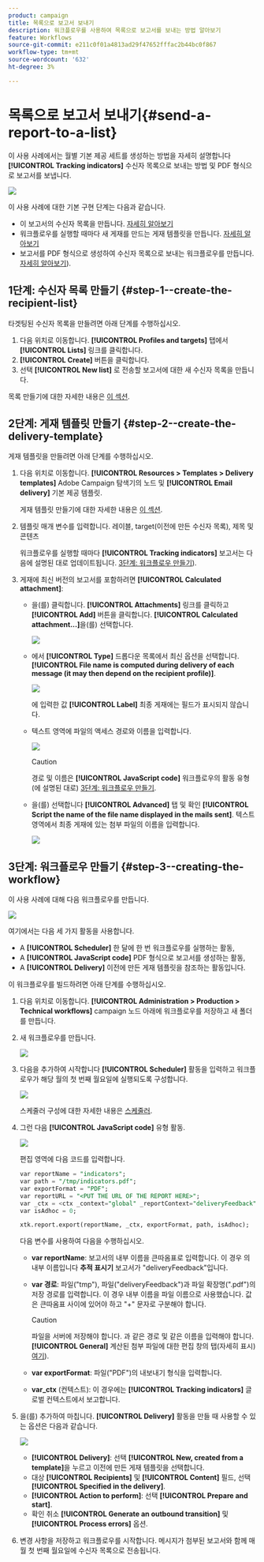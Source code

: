 ```yaml
---
product: campaign
title: 목록으로 보고서 보내기
description: 워크플로우를 사용하여 목록으로 보고서를 보내는 방법 알아보기
feature: Workflows
source-git-commit: e211c0f01a4813ad29f47652fffac2b44bc0f867
workflow-type: tm+mt
source-wordcount: '632'
ht-degree: 3%

---
```



# 목록으로 보고서 보내기{#send-a-report-to-a-list}

이 사용 사례에서는 월별 기본 제공 세트를 생성하는 방법을 자세히 설명합니다 **[!UICONTROL Tracking indicators]** 수신자 목록으로 보내는 방법 및 PDF 형식으로 보고서를 보냅니다.

![](assets/use_case_report_intro.png)

이 사용 사례에 대한 기본 구현 단계는 다음과 같습니다.

* 이 보고서의 수신자 목록을 만듭니다. [자세히 알아보기](#step-1--create-the-recipient-list)
* 워크플로우를 실행할 때마다 새 게재를 만드는 게재 템플릿을 만듭니다. [자세히 알아보기](#step-2--create-the-delivery-template)
* 보고서를 PDF 형식으로 생성하여 수신자 목록으로 보내는 워크플로우를 만듭니다. [자세히 알아보기](#step-3--create-the-workflow)).

## 1단계: 수신자 목록 만들기 {#step-1--create-the-recipient-list}

타겟팅된 수신자 목록을 만들려면 아래 단계를 수행하십시오.

1. 다음 위치로 이동합니다. **[!UICONTROL Profiles and targets]** 탭에서 **[!UICONTROL Lists]** 링크를 클릭합니다.
1. **[!UICONTROL Create]** 버튼을 클릭합니다.
1. 선택 **[!UICONTROL New list]** 로 전송할 보고서에 대한 새 수신자 목록을 만듭니다.

목록 만들기에 대한 자세한 내용은 [이 섹션](../../v8/audiences/create-audiences.md).

## 2단계: 게재 템플릿 만들기 {#step-2--create-the-delivery-template}

게재 템플릿을 만들려면 아래 단계를 수행하십시오.

1. 다음 위치로 이동합니다. **[!UICONTROL Resources > Templates > Delivery templates]** Adobe Campaign 탐색기의 노드 및 **[!UICONTROL Email delivery]** 기본 제공 템플릿.

   게재 템플릿 만들기에 대한 자세한 내용은 [이 섹션](../../v8/send/create-templates.md).

1. 템플릿 매개 변수를 입력합니다. 레이블, target(이전에 만든 수신자 목록), 제목 및 콘텐츠

   워크플로우를 실행할 때마다 **[!UICONTROL Tracking indicators]** 보고서는 다음에 설명된 대로 업데이트됩니다. [3단계: 워크플로우 만들기](#step-3--creating-the-workflow)).

1. 게재에 최신 버전의 보고서를 포함하려면 **[!UICONTROL Calculated attachment]**:

   * 을(를) 클릭합니다. **[!UICONTROL Attachments]** 링크를 클릭하고 **[!UICONTROL Add]** 버튼을 클릭합니다. **[!UICONTROL Calculated attachment...]**&#x200B;을(를) 선택합니다.

      ![](assets/use_case_report_4.png)

   * 에서 **[!UICONTROL Type]** 드롭다운 목록에서 최신 옵션을 선택합니다. **[!UICONTROL File name is computed during delivery of each message (it may then depend on the recipient profile)]**.

      ![](assets/use_case_report_5.png)

      에 입력한 값 **[!UICONTROL Label]** 최종 게재에는 필드가 표시되지 않습니다.

   * 텍스트 영역에 파일의 액세스 경로와 이름을 입력합니다.

      ![](assets/use_case_report_6.png)

      >[!CAUTION]
      >
      >경로 및 이름은 **[!UICONTROL JavaScript code]** 워크플로우의 활동 유형(에 설명된 대로) [3단계: 워크플로우 만들기](#step-3--creating-the-workflow).

   * 을(를) 선택합니다 **[!UICONTROL Advanced]** 탭 및 확인 **[!UICONTROL Script the name of the file name displayed in the mails sent]**. 텍스트 영역에서 최종 게재에 있는 첨부 파일의 이름을 입력합니다.

      ![](assets/use_case_report_6bis.png)

## 3단계: 워크플로우 만들기 {#step-3--creating-the-workflow}

이 사용 사례에 대해 다음 워크플로우를 만듭니다.

![](assets/use_case_report_8.png)

여기에서는 다음 세 가지 활동을 사용합니다.

* A **[!UICONTROL Scheduler]** 한 달에 한 번 워크플로우를 실행하는 활동,
* A **[!UICONTROL JavaScript code]** PDF 형식으로 보고서를 생성하는 활동,
* A **[!UICONTROL Delivery]** 이전에 만든 게재 템플릿을 참조하는 활동입니다.

이 워크플로우를 빌드하려면 아래 단계를 수행하십시오.

1. 다음 위치로 이동합니다. **[!UICONTROL Administration > Production > Technical workflows]** campaign 노드 아래에 워크플로우를 저장하고 새 폴더를 만듭니다.
1. 새 워크플로우를 만듭니다.

   ![](assets/use_case_report_7.png)

1. 다음을 추가하여 시작합니다 **[!UICONTROL Scheduler]** 활동을 입력하고 워크플로우가 해당 월의 첫 번째 월요일에 실행되도록 구성합니다.

   ![](assets/use_case_report_9.png)

   스케줄러 구성에 대한 자세한 내용은 [스케줄러](scheduler.md).

1. 그런 다음 **[!UICONTROL JavaScript code]** 유형 활동.

   ![](assets/use_case_report_10.png)

   편집 영역에 다음 코드를 입력합니다.

   ```sql
   var reportName = "indicators";
   var path = "/tmp/indicators.pdf";
   var exportFormat = "PDF";
   var reportURL = "<PUT THE URL OF THE REPORT HERE>";
   var _ctx = <ctx _context="global" _reportContext="deliveryFeedback" />
   var isAdhoc = 0;
   
   xtk.report.export(reportName, _ctx, exportFormat, path, isAdhoc);
   ```


   다음 변수를 사용하여 다음을 수행하십시오.

   * **var reportName**: 보고서의 내부 이름을 큰따옴표로 입력합니다. 이 경우 의 내부 이름입니다 **추적 표시기** 보고서가 &quot;deliveryFeedback&quot;입니다.
   * **var 경로**: 파일(&quot;tmp&quot;), 파일(&quot;deliveryFeedback&quot;)과 파일 확장명(&quot;.pdf&quot;)의 저장 경로를 입력합니다. 이 경우 내부 이름을 파일 이름으로 사용했습니다. 값은 큰따옴표 사이에 있어야 하고 &quot;+&quot; 문자로 구분해야 합니다.

      >[!CAUTION]
      >
      >파일을 서버에 저장해야 합니다. 과 같은 경로 및 같은 이름을 입력해야 합니다. **[!UICONTROL General]** 계산된 첨부 파일에 대한 편집 창의 탭(자세히 표시) [여기](#step-2--create-the-delivery-template)).

   * **var exportFormat**: 파일(&quot;PDF&quot;)의 내보내기 형식을 입력합니다.
   * **var_ctx** (컨텍스트): 이 경우에는 **[!UICONTROL Tracking indicators]** 글로벌 컨텍스트에서 보고합니다.

1. 을(를) 추가하여 마칩니다. **[!UICONTROL Delivery]** 활동을 만들 때 사용할 수 있는 옵션은 다음과 같습니다.

   ![](assets/use_case_report_11.png)

   * **[!UICONTROL Delivery]**: 선택 **[!UICONTROL New, created from a template]**&#x200B;을 누르고 이전에 만든 게재 템플릿을 선택합니다.
   * 대상 **[!UICONTROL Recipients]** 및 **[!UICONTROL Content]** 필드, 선택 **[!UICONTROL Specified in the delivery]**.
   * **[!UICONTROL Action to perform]**: 선택 **[!UICONTROL Prepare and start]**.
   * 확인 취소 **[!UICONTROL Generate an outbound transition]** 및 **[!UICONTROL Process errors]** 옵션.

1. 변경 사항을 저장하고 워크플로우를 시작합니다. 메시지가 첨부된 보고서와 함께 매월 첫 번째 월요일에 수신자 목록으로 전송됩니다.